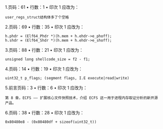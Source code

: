 1.页码：61 • 行数：1 • 印次 1
应改为：
```
user_regs_struct结构体多了个空格
```

2.页码：69 • 行数：35 • 印次 1
应改为：
```
h.phdr = (Elf64_Phdr *)(h.mem + h.ehdr->e_phoff);
h.shdr = (Elf64_Shdr *)(h.mem + h.ehdr->e_shoff);
```
3.页码：88 • 行数：21 • 印次 1
应改为：
```
unsigned long shellcode_size = f2 - f1;
```
4.页码：14 • 行数：19 • 印次 1
应改为：
```
uint32_t p_flags; (segment flags, I.E execute|read|write)
```
5.前言页码：3 • 行数：6 • 印次 1 
应改为：
```
第 8 章，ECFS —— 扩展核心文件快照技术，介绍 ECFS 这一用于进程内存取证分析的新开源产品。
```

6.页码：38 • 行数：28 • 印次 1 
应改为：
```
0x80480e8 - (0x80480df + sizeof(uint32_t))
```
